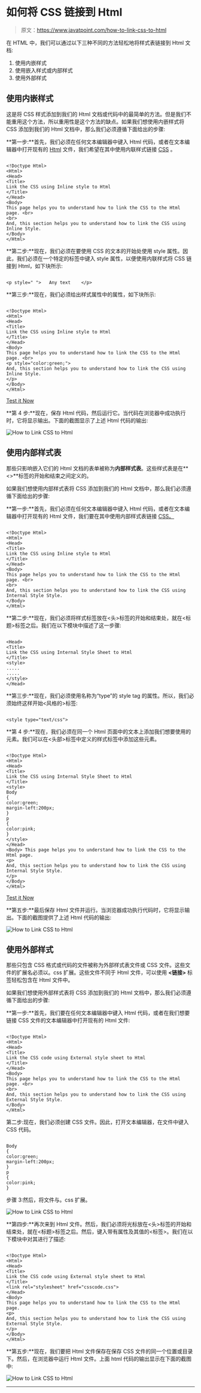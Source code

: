 # 如何将 CSS 链接到 Html

> 原文：<https://www.javatpoint.com/how-to-link-css-to-html>

在 HTML 中，我们可以通过以下三种不同的方法轻松地将样式表链接到 Html 文档:

1.  使用内嵌样式
2.  使用嵌入样式或内部样式
3.  使用外部样式

## 使用内嵌样式

这是将 CSS 样式添加到我们的 Html 文档或代码中的最简单的方法。但是我们不能重用这个方法，所以重用性是这个方法的缺点。如果我们想使用内嵌样式将 CSS 添加到我们的 Html 文档中，那么我们必须遵循下面给出的步骤:

**第一步:**首先，我们必须在任何文本编辑器中键入 Html 代码，或者在文本编辑器中打开现有的 [Html](https://www.javatpoint.com/html-tutorial) 文件，我们希望在其中使用内联样式链接 [CSS](https://www.javatpoint.com/css-tutorial) 。

```

<!Doctype Html>
<Html>   
<Head>    
<Title>   
Link the CSS using Inline style to Html
</Title>
</Head>
<Body> 
This page helps you to understand how to link the CSS to the Html page. <br>
<br>
And, this section helps you to understand how to link the CSS using Inline Style.
</Body>
</Html>

```

**第二步:**现在，我们必须在要使用 CSS 的文本的开始处使用 style 属性。因此，我们必须在一个特定的标签中键入 style 属性，以便使用内联样式将 CSS 链接到 Html，如下块所示:

```

<p style=" ">   Any text    </p>

```

**第三步:**现在，我们必须给出样式属性中的属性，如下块所示:

```

<!Doctype Html>
<Html>   
<Head>    
<Title>   
Link the CSS using Inline style to Html
</Title>
</Head>
<Body> 
This page helps you to understand how to link the CSS to the Html page. <br>
<p style="color:green;">
And, this section helps you to understand how to link the CSS using Inline Style.
</p>
</Body>
</Html>

```

[Test it Now](https://www.javatpoint.com/oprweb/test.jsp?filename=how-to-link-css-to-html1)

**第 4 步:**现在，保存 Html 代码，然后运行它。当代码在浏览器中成功执行时，它将显示输出。下面的截图显示了上述 Html 代码的输出:

![How to Link CSS to Html](img/dc0932f5c88c1b2b17268ff3e4d99ddb.png)

## 使用内部样式表

那些只影响嵌入它们的 Html 文档的表单被称为**内部样式表**。这些样式表是在**<>**标签的开始和结束之间定义的。

如果我们想使用内部样式表将 CSS 添加到我们的 Html 文档中，那么我们必须遵循下面给出的步骤:

**第一步:**首先，我们必须在任何文本编辑器中键入 Html 代码，或者在文本编辑器中打开现有的 Html 文件，我们要在其中使用内部样式表链接 [CSS。](https://www.javatpoint.com/internal-css)

```

<!Doctype Html>
<Html>   
<Head>    
<Title>   
Link the CSS using Inline style to Html
</Title>
</Head>
<Body> 
This page helps you to understand how to link the CSS to the Html page. <br>
<br>
And, this section helps you to understand how to link the CSS using Internal Style Style.
</Body>
</Html>

```

**第二步:**现在，我们必须将样式标签放在<头>标签的开始和结束处，就在<标题>标签之后。我们在以下模块中描述了这一步骤:

```

<Head>    
<Title>   
Link the CSS using Internal Style Sheet to Html
</Title>
<style>
.....
.....
</style>
</Head>

```

**第三步:**现在，我们必须使用名称为“type”的 style tag 的属性。所以，我们必须始终这样开始<风格的>标签:

```

<style type="text/css">

```

**第 4 步:**现在，我们必须在同一个 Html 页面中的文本上添加我们想要使用的元素。我们可以在<头部>标签中定义的样式标签中添加这些元素。

```

<!Doctype Html>
<Html>   
<Head>    
<Title>   
Link the CSS using Internal Style Sheet to Html
</Title>
<style>
Body
{
color:green;
margin-left:200px;
}
p
{
color:pink;
}
</style>
</Head>
<Body> This page helps you to understand how to link the CSS to the Html page. 
<p>
And, this section helps you to understand how to link the CSS using Internal Style Style.
</p>
</Body>
</Html>

```

[Test it Now](https://www.javatpoint.com/oprweb/test.jsp?filename=how-to-link-css-to-html2)

**第五步:**最后保存 Html 文件并运行。当浏览器成功执行代码时，它将显示输出。下面的截图提供了上述 Html 代码的输出:

![How to Link CSS to Html](img/8ad021152a424a1e17178313d2077461.png)

## 使用外部样式

那些只包含 CSS 格式或代码的文件被称为外部样式表文件或 CSS 文件。这些文件的扩展名必须以。css 扩展。这些文件不同于 Html 文件，可以使用 **<链接>** 标签轻松包含在 Html 文件中。

如果我们想使用外部样式表将 CSS 添加到我们的 Html 文档中，那么我们必须遵循下面给出的步骤:

**第一步:**首先，我们要在任何文本编辑器中键入 Html 代码，或者在我们想要链接 CSS 文件的文本编辑器中打开现有的 Html 文件:

```

<!Doctype Html>
<Html>   
<Head>    
<Title>   
Link the CSS code using External style sheet to Html
</Title>
</Head>
<Body> 
This page helps you to understand how to link the CSS to the Html page. <br>
<br>
And, this section helps you to understand how to link the CSS using External Style Style.
</Body>
</Html>

```

第二步:现在，我们必须创建 CSS 文件。因此，打开文本编辑器，在文件中键入 CSS 代码。

```

Body
{
color:green;
margin-left:200px;
}
p
{
color:pink;
}

```

步骤 3:然后，将文件与。css 扩展。

![How to Link CSS to Html](img/2310e3cd025125a374f693c22735088b.png)

**第四步:**再次来到 Html 文件。然后，我们必须将光标放在<头>标签的开始和结束处，就在<标题>标签之后。然后，键入带有属性及其值的<标签>。我们在以下模块中对其进行了描述:

```

<!Doctype Html>
<Html>   
<Head>    
<Title>   
Link the CSS code using External style sheet to Html
</Title>
<link rel="stylesheet" href="csscode.css">
</Head>
<Body> 
This page helps you to understand how to link the CSS to the Html page. 
<p>
And, this section helps you to understand how to link the CSS using External Style Style.
</p>
</Body>
</Html>

```

**第五步:**现在，我们要把 Html 文件保存在保存 CSS 文件的同一个位置或目录下。然后，在浏览器中运行 Html 文件。上面 html 代码的输出显示在下面的截图中:

![How to Link CSS to Html](img/866924cd30ef8312c3225817b9d44057.png)

* * *